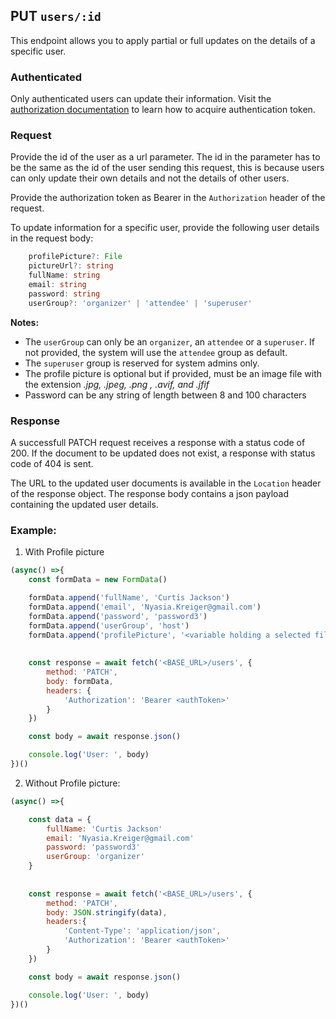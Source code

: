 ## PUT `users/:id`

This endpoint allows you to apply partial or full updates on the details of a specific user.

### Authenticated

Only authenticated users can update their information. Visit the [authorization documentation](../../../authentication/authentication.md) to learn how to acquire authentication token.


### Request

Provide the id of the user as a url parameter. The id in the parameter has to be the same as the id of the user sending this request, this is because users can only update their own details and not the details of other users.

Provide the authorization token as Bearer in the `Authorization` header of the request.

To update information for a specific user, provide the following user details in the request body:

```typescript
    profilePicture?: File 
    pictureUrl?: string
    fullName: string
    email: string
    password: string 
    userGroup?: 'organizer' | 'attendee' | 'superuser'
```

**Notes:**
- The `userGroup` can only be an `organizer`, an `attendee` or a `superuser`. If not provided, the system will use the `attendee` group as default.
- The `superuser` group is reserved for system admins only.
- The profile picture is optional but if provided, must be an image file with the extension *.jpg, .jpeg, .png , .avif, and .jfif*
- Password can be any string of length between 8 and 100 characters

### Response

A successfull PATCH request receives a response with a status code of 200. If the document to be updated does not exist, a response with status code of 404 is sent. 

The URL to the updated user documents is available in the `Location` header of the response object. The response body contains a json payload containing the updated user details.

### Example:

1. With Profile picture

```javascript
(async() =>{
    const formData = new FormData()

    formData.append('fullName', 'Curtis Jackson')
    formData.append('email', 'Nyasia.Kreiger@gmail.com')
    formData.append('password', 'password3')
    formData.append('userGroup', 'host')
    formData.append('profilePicture', '<variable holding a selected file>')
    
    
    const response = await fetch('<BASE_URL>/users', {
        method: 'PATCH',
        body: formData,
        headers: {
            'Authorization': 'Bearer <authToken>'
        }
    })

    const body = await response.json()

    console.log('User: ', body)
})()
```

2. Without Profile picture:

```javascript
(async() =>{

    const data = {
        fullName: 'Curtis Jackson'
        email: 'Nyasia.Kreiger@gmail.com'
        password: 'password3'
        userGroup: 'organizer'
    }
    
    
    const response = await fetch('<BASE_URL>/users', {
        method: 'PATCH',
        body: JSON.stringify(data),
        headers:{
            'Content-Type': 'application/json',
            'Authorization': 'Bearer <authToken>'
        }
    })

    const body = await response.json()

    console.log('User: ', body)
})()
```